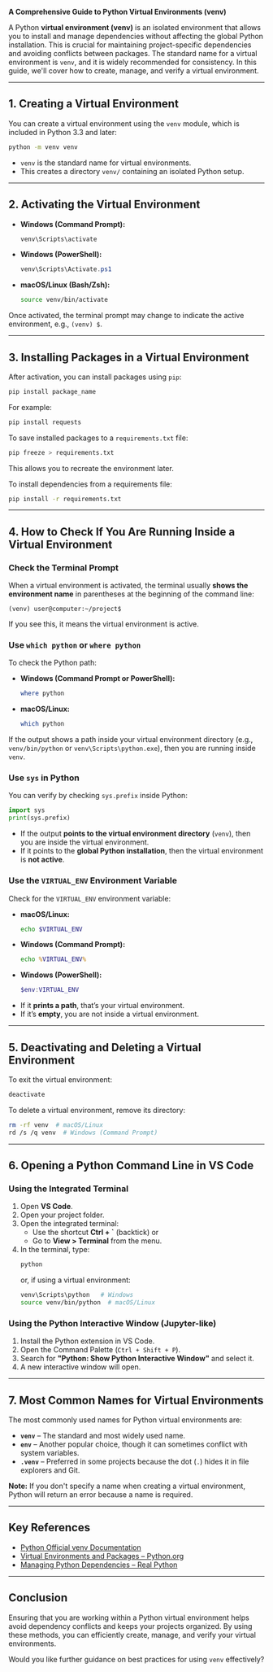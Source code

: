**A Comprehensive Guide to Python Virtual Environments (venv)**

A Python **virtual environment (venv)** is an isolated environment that allows you to install and manage dependencies without affecting the global Python installation. This is crucial for maintaining project-specific dependencies and avoiding conflicts between packages. The standard name for a virtual environment is `venv`, and it is widely recommended for consistency. In this guide, we'll cover how to create, manage, and verify a virtual environment.

---

## **1. Creating a Virtual Environment**
You can create a virtual environment using the `venv` module, which is included in Python 3.3 and later:
   ```bash
   python -m venv venv
   ```
   - `venv` is the standard name for virtual environments.
   - This creates a directory `venv/` containing an isolated Python setup.

---

## **2. Activating the Virtual Environment**
- **Windows (Command Prompt):**
  ```bash
  venv\Scripts\activate
  ```
- **Windows (PowerShell):**
  ```powershell
  venv\Scripts\Activate.ps1
  ```
- **macOS/Linux (Bash/Zsh):**
  ```bash
  source venv/bin/activate
  ```
Once activated, the terminal prompt may change to indicate the active environment, e.g., `(venv) $`.

---

## **3. Installing Packages in a Virtual Environment**
After activation, you can install packages using `pip`:
   ```bash
   pip install package_name
   ```
For example:
   ```bash
   pip install requests
   ```

To save installed packages to a `requirements.txt` file:
   ```bash
   pip freeze > requirements.txt
   ```
This allows you to recreate the environment later.

To install dependencies from a requirements file:
   ```bash
   pip install -r requirements.txt
   ```

---

## **4. How to Check If You Are Running Inside a Virtual Environment**

### **Check the Terminal Prompt**
When a virtual environment is activated, the terminal usually **shows the environment name** in parentheses at the beginning of the command line:
   ```
   (venv) user@computer:~/project$
   ```
If you see this, it means the virtual environment is active.

### **Use `which python` or `where python`**
To check the Python path:
   - **Windows (Command Prompt or PowerShell):**
     ```powershell
     where python
     ```
   - **macOS/Linux:**
     ```bash
     which python
     ```
   If the output shows a path inside your virtual environment directory (e.g., `venv/bin/python` or `venv\Scripts\python.exe`), then you are running inside `venv`.

### **Use `sys` in Python**
You can verify by checking `sys.prefix` inside Python:
   ```python
   import sys
   print(sys.prefix)
   ```
   - If the output **points to the virtual environment directory** (`venv`), then you are inside the virtual environment.
   - If it points to the **global Python installation**, then the virtual environment is **not active**.

### **Use the `VIRTUAL_ENV` Environment Variable**
Check for the `VIRTUAL_ENV` environment variable:
   - **macOS/Linux:**
     ```bash
     echo $VIRTUAL_ENV
     ```
   - **Windows (Command Prompt):**
     ```cmd
     echo %VIRTUAL_ENV%
     ```
   - **Windows (PowerShell):**
     ```powershell
     $env:VIRTUAL_ENV
     ```
   - If it **prints a path**, that’s your virtual environment.
   - If it’s **empty**, you are not inside a virtual environment.

---

## **5. Deactivating and Deleting a Virtual Environment**
To exit the virtual environment:
   ```bash
   deactivate
   ```

To delete a virtual environment, remove its directory:
   ```bash
   rm -rf venv  # macOS/Linux
   rd /s /q venv  # Windows (Command Prompt)
   ```

---

## **6. Opening a Python Command Line in VS Code**

### **Using the Integrated Terminal**
1. Open **VS Code**.
2. Open your project folder.
3. Open the integrated terminal:
   - Use the shortcut **Ctrl + `** (backtick) or
   - Go to **View > Terminal** from the menu.
4. In the terminal, type:
   ```bash
   python
   ```
   or, if using a virtual environment:
   ```bash
   venv\Scripts\python   # Windows
   source venv/bin/python  # macOS/Linux
   ```

### **Using the Python Interactive Window (Jupyter-like)**
1. Install the Python extension in VS Code.
2. Open the Command Palette (`Ctrl + Shift + P`).
3. Search for **"Python: Show Python Interactive Window"** and select it.
4. A new interactive window will open.

---

## **7. Most Common Names for Virtual Environments**
The most commonly used names for Python virtual environments are:
- **`venv`** – The standard and most widely used name.
- **`env`** – Another popular choice, though it can sometimes conflict with system variables.
- **`.venv`** – Preferred in some projects because the dot (`.`) hides it in file explorers and Git.

**Note:** If you don't specify a name when creating a virtual environment, Python will return an error because a name is required.

---

## **Key References**
- [Python Official venv Documentation](https://docs.python.org/3/library/venv.html)
- [Virtual Environments and Packages – Python.org](https://packaging.python.org/en/latest/tutorials/installing-packages/)
- [Managing Python Dependencies – Real Python](https://realpython.com/python-virtual-environments-a-primer/)

---

## **Conclusion**
Ensuring that you are working within a Python virtual environment helps avoid dependency conflicts and keeps your projects organized. By using these methods, you can efficiently create, manage, and verify your virtual environments.

Would you like further guidance on best practices for using `venv` effectively?

